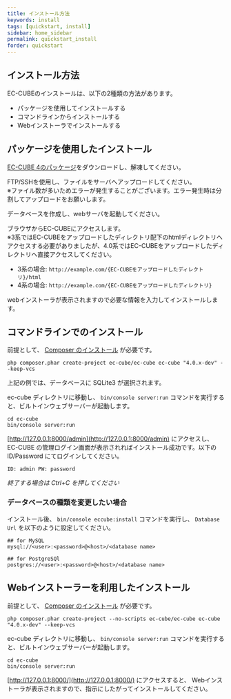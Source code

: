 ```yaml
---
title: インストール方法
keywords: install
tags: [quickstart, install]
sidebar: home_sidebar
permalink: quickstart_install
forder: quickstart
---
```


## インストール方法

EC-CUBEのインストールは、以下の2種類の方法があります。

- パッケージを使用してインストールする
- コマンドラインからインストールする
- Webインストーラでインストールする

## パッケージを使用したインストール

[EC-CUBE 4のパッケージ](http://downloads.ec-cube.net/src/eccube-4.0.0-rc.zip)をダウンロードし、解凍してください。

FTP/SSHを使用し、ファイルをサーバへアップロードしてください。  
※ファイル数が多いためエラーが発生することがございます。エラー発生時は分割してアップロードをお願いします。

データベースを作成し、webサーバを起動してください。

ブラウザからEC-CUBEにアクセスします。  
※3系ではEC-CUBEをアップロードしたディレクトリ配下のhtmlディレクトリへアクセスする必要がありましたが、4.0系ではEC-CUBEをアップロードしたディレクトリへ直接アクセスしてください。
- 3系の場合: `http://example.com/{EC-CUBEをアップロードしたディレクトリ}/html`
- 4系の場合: `http://example.com/{EC-CUBEをアップロードしたディレクトリ}`

webインストーラが表示されますので必要な情報を入力してインストールします。

## コマンドラインでのインストール

前提として、 [Composer のインストール](https://getcomposer.org/download/) が必要です。

```
php composer.phar create-project ec-cube/ec-cube ec-cube "4.0.x-dev" --keep-vcs
```

上記の例では、データベースに SQLite3 が選択されます。

ec-cube ディレクトリに移動し、 `bin/console server:run` コマンドを実行すると、ビルトインウェブサーバーが起動します。

```
cd ec-cube
bin/console server:run
```

[http://127.0.0.1:8000/admin](http://127.0.0.1:8000/admin) にアクセスし、 EC-CUBE の管理ログイン画面が表示されればインストール成功です。以下の ID/Password にてログインしてください。

`ID: admin PW: password`

*終了する場合は Ctrl+C を押してください*

### データベースの種類を変更したい場合

インストール後、 `bin/console eccube:install` コマンドを実行し、 `Database Url` を以下のように設定してください。

```
## for MySQL
mysql://<user>:<password>@<host>/<database name>

## for PostgreSQl
postgres://<user>:<password>@<host>/<database name>
```

## Webインストーラーを利用したインストール

前提として、 [Composer のインストール](https://getcomposer.org/download/) が必要です。

```
php composer.phar create-project --no-scripts ec-cube/ec-cube ec-cube "4.0.x-dev" --keep-vcs
```

ec-cube ディレクトリに移動し、 `bin/console server:run` コマンドを実行すると、ビルトインウェブサーバーが起動します。

```
cd ec-cube
bin/console server:run
```

[http://127.0.0.1:8000/](http://127.0.0.1:8000/) にアクセスすると、 Webインストーラが表示されますので、指示にしたがってインストールしてください。
